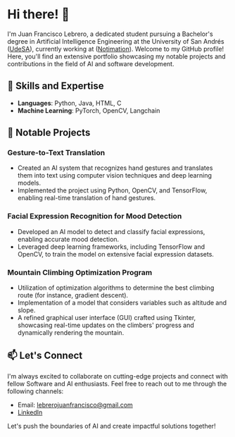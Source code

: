 # Hi there! 👋
I'm Juan Francisco Lebrero, a dedicated student pursuing a Bachelor's degree in Artificial Intelligence Engineering at the University of San Andrés ([UdeSA](https://udesa.edu.ar)), currently working at ([Notimation](https://notimation.com/es)). Welcome to my GitHub profile! Here, you'll find an extensive portfolio showcasing my notable projects and contributions in the field of AI and software development.


## 🌟 Skills and Expertise

- **Languages**: Python, Java, HTML, C
- **Machine Learning**: PyTorch, OpenCV, Langchain


## 🚀 Notable Projects

### Gesture-to-Text Translation

- Created an AI system that recognizes hand gestures and translates them into text using computer vision techniques and deep learning models.
- Implemented the project using Python, OpenCV, and TensorFlow, enabling real-time translation of hand gestures.


### Facial Expression Recognition for Mood Detection

- Developed an AI model to detect and classify facial expressions, enabling accurate mood detection.
- Leveraged deep learning frameworks, including TensorFlow and OpenCV, to train the model on extensive facial expression datasets.

### Mountain Climbing Optimization Program

- Utilization of optimization algorithms to determine the best climbing route (for instance, gradient descent).
- Implementation of a model that considers variables such as altitude and slope.
- A refined graphical user interface (GUI) crafted using Tkinter, showcasing real-time updates on the climbers' progress and dynamically rendering the mountain.


## 📫 Let's Connect

I'm always excited to collaborate on cutting-edge projects and connect with fellow Software and AI enthusiasts. Feel free to reach out to me through the following channels:

- Email: lebrerojuanfrancisco@gmail.com
- [LinkedIn](https://www.linkedin.com/in/lebrero-juan-francisco/)

Let's push the boundaries of AI and create impactful solutions together!
